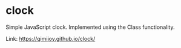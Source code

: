 # clock

Simple JavaScript clock. Implemented using the Class functionality.

Link: https://qimijoy.github.io/clock/